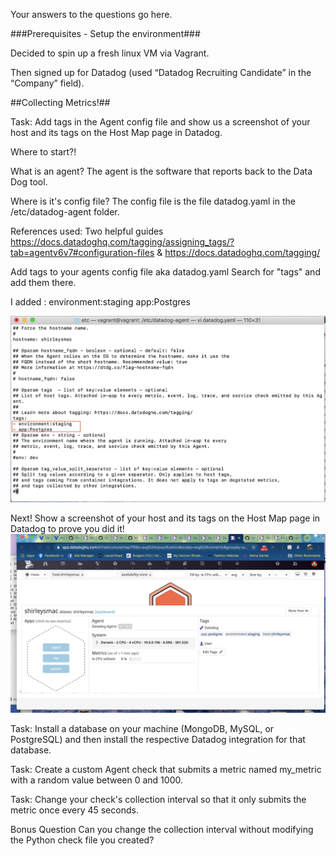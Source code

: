 Your answers to the questions go here.

###Prerequisites - Setup the environment###

Decided to spin up a fresh linux VM via Vagrant.

Then signed up for  Datadog (used “Datadog Recruiting Candidate” in the “Company” field).

##Collecting Metrics!##

Task: Add tags in the Agent config file and show us a screenshot of your host and its tags on the Host Map page in Datadog.

Where to start?! 

What is an agent? The agent is the software that reports back to the Data Dog tool. 

Where is it's config file? The config file is the file datadog.yaml in the /etc/datadog-agent folder. 

References used: Two helpful guides https://docs.datadoghq.com/tagging/assigning_tags/?tab=agentv6v7#configuration-files & https://docs.datadoghq.com/tagging/ 

Add tags to your agents config file aka datadog.yaml 
Search for "tags" and add them there. 

I added :
environment:staging
app:Postgres

![](Images/TagConfigFile.png)

Next! Show a screenshot of your host and its tags on the Host Map page in Datadog to prove you did it! 
![](Images/TagsonHost.png)





Task: Install a database on your machine (MongoDB, MySQL, or PostgreSQL) and then install the respective Datadog integration for that database.

Task: Create a custom Agent check that submits a metric named my_metric with a random value between 0 and 1000.

Task: Change your check's collection interval so that it only submits the metric once every 45 seconds.

Bonus Question Can you change the collection interval without modifying the Python check file you created?
